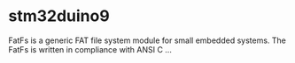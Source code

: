 # stm32duino9
FatFs is a generic FAT file system module for small embedded systems. The FatFs is written in compliance with ANSI C …
